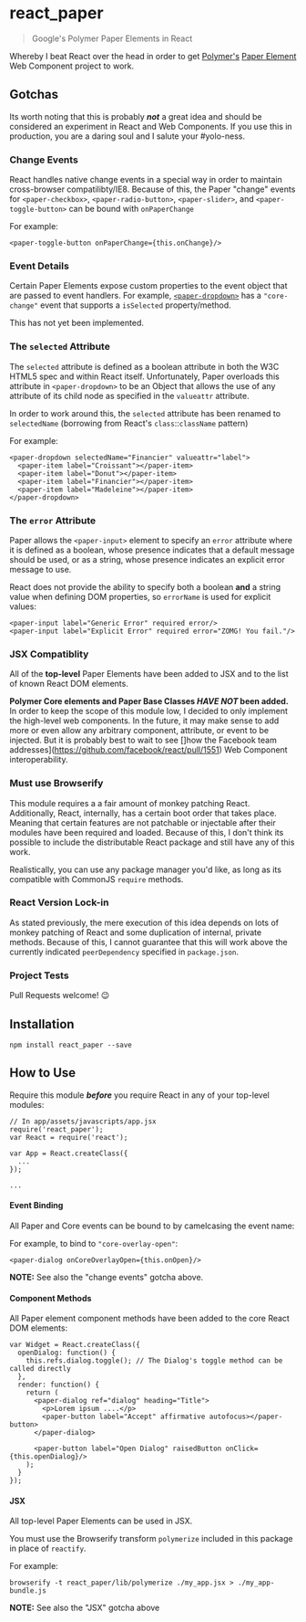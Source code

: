 # react_paper

> Google's Polymer Paper Elements in React

Whereby I beat React over the head in order to get [Polymer's](http://www.polymer-project.org/) [Paper Element](http://www.polymer-project.org/docs/elements/paper-elements.html) Web Component project to work.

## Gotchas

Its worth noting that this is probably ***not*** a great idea and should be considered an experiment in React and Web Components. If you use this in production, you are a daring soul and I salute your #yolo-ness.

### Change Events

React handles native change events in a special way in order to maintain cross-browser compatilibty/IE8. Because of this, the Paper "change" events for `<paper-checkbox>`, `<paper-radio-button>`, `<paper-slider>`, and `<paper-toggle-button>` can be bound with `onPaperChange`

For example:

    <paper-toggle-button onPaperChange={this.onChange}/>

### Event Details

Certain Paper Elements expose custom properties to the event object that are passed to event handlers. For example, [`<paper-dropdown>`](http://www.polymer-project.org/docs/elements/paper-elements.html#paper-dropdown) has a `"core-change"` event that supports a `isSelected` property/method.

This has not yet been implemented.

### The `selected` Attribute

The `selected` attribute is defined as a boolean attribute in both the W3C HTML5 spec and within React itself. Unfortunately, Paper overloads this attribute in `<paper-dropdown>` to be an Object that allows the use of any attribute of its child node as specified in the `valueattr` attribute.

In order to work around this, the `selected` attribute has been renamed to `selectedName` (borrowing from React's `class`::`className` pattern)

For example:

	<paper-dropdown selectedName="Financier" valueattr="label">
	  <paper-item label="Croissant"></paper-item>
	  <paper-item label="Donut"></paper-item>
	  <paper-item label="Financier"></paper-item>
	  <paper-item label="Madeleine"></paper-item>
	</paper-dropdown>


### The `error` Attribute

Paper allows the `<paper-input>` element to specify an `error` attribute where it is defined as a boolean, whose presence indicates that a default message should be used, or as a string, whose presence indicates an explicit error message to use.

React does not provide the ability to specify both a boolean **and** a string value when defining DOM properties, so `errorName` is used for explicit values:

    <paper-input label="Generic Error" required error/>
	<paper-input label="Explicit Error" required error="ZOMG! You fail."/>

### JSX Compatiblity

All of the **top-level** Paper Elements have been added to JSX and to the list of known React DOM elements.

**Polymer Core elements and Paper Base Classes *HAVE NOT* been added.**
In order to keep the scope of this module low, I decided to only implement the high-level web components. In the future, it may make sense to add more or even allow any arbitrary component, attribute, or event to be injected. But it is probably best to wait to see []how the Facebook team addresses](https://github.com/facebook/react/pull/1551) Web Component interoperability.


### Must use Browserify

This module requires a a fair amount of monkey patching React. Additionally, React, internally, has a certain boot order that takes place. Meaning that certain features are not patchable or injectable after their modules have been required and loaded. Because of this, I don't think its possible to include the distributable React package and still have any of this work.

Realistically, you can use any package manager you'd like, as long as its compatible with CommonJS `require` methods.

### React Version Lock-in

As stated previously, the mere execution of this idea depends on lots of monkey patching of React and some duplication of internal, private methods. Because of this, I cannot guarantee that this will work above the currently indicated `peerDependency` specified in `package.json`.

### Project Tests

Pull Requests welcome! :wink:

## Installation

    npm install react_paper --save

## How to Use

Require this module ***before*** you require React in any of your top-level modules:

    // In app/assets/javascripts/app.jsx
    require('react_paper');
    var React = require('react');

    var App = React.createClass({
      ...
    });

    ...

#### Event Binding

All Paper and Core events can be bound to by camelcasing the event name:

For example, to bind to `"core-overlay-open"`:

    <paper-dialog onCoreOverlayOpen={this.onOpen}/>

**NOTE:** See also the "change events" gotcha above.

#### Component Methods

All Paper element component methods have been added to the core React DOM elements:

    var Widget = React.createClass({
      openDialog: function() {
        this.refs.dialog.toggle(); // The Dialog's toggle method can be called directly
      },
      render: function() {
        return (
          <paper-dialog ref="dialog" heading="Title">
            <p>Lorem ipsum ....</p>
            <paper-button label="Accept" affirmative autofocus></paper-button>
          </paper-dialog>

          <paper-button label="Open Dialog" raisedButton onClick={this.openDialog}/>
        );
      }
    });

#### JSX

All top-level Paper Elements can be used in JSX.

You must use the Browserify transform `polymerize` included in this package in place of `reactify`.

For example:

    browserify -t react_paper/lib/polymerize ./my_app.jsx > ./my_app-bundle.js

**NOTE:** See also the "JSX" gotcha above